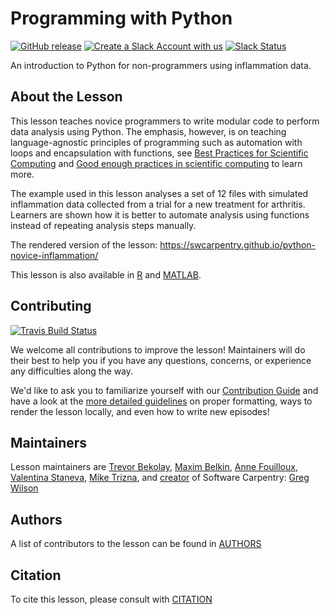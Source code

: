 # Programming with Python

[![GitHub release](https://img.shields.io/github/release/swcarpentry/python-novice-inflammation.svg)](https://github.com/swcarpentry/python-novice-inflammation/releases)
[![Create a Slack Account with us](https://img.shields.io/badge/Create_Slack_Account-The_Carpentries-071159.svg)](https://swc-slack-invite.herokuapp.com/)
[![Slack Status](https://img.shields.io/badge/Slack_Channel-swc--py--inflammation-E01563.svg)](https://swcarpentry.slack.com/messages/C9Y0L6MF0)

An introduction to Python for non-programmers using inflammation data.

## About the Lesson

This lesson teaches novice programmers to write modular code to perform data analysis using Python. The emphasis, however, is on teaching language-agnostic principles of programming such as automation with loops and encapsulation with functions, see [Best Practices for Scientific Computing][best-practices] and [Good enough practices in scientific computing][good-enough-practices] to learn more.

The example used in this lesson analyses a set of 12 files with simulated inflammation data collected from a trial for a new treatment for arthritis. Learners are shown how it is better to automate analysis using functions instead of repeating analysis steps manually.

The rendered version of the lesson: <https://swcarpentry.github.io/python-novice-inflammation/>

This lesson is also available in [R][R] and [MATLAB][MATLAB].


## Contributing
[![Travis Build Status](https://travis-ci.org/swcarpentry/python-novice-inflammation.svg?branch=gh-pages)](https://travis-ci.org/swcarpentry/python-novice-inflammation)

We welcome all contributions to improve the lesson!
Maintainers will do their best to help you if you have any questions, concerns,
or experience any difficulties along the way.

We'd like to ask you to familiarize yourself with our [Contribution Guide](CONTRIBUTING.md)
and have a look at the [more detailed guidelines][lesson-example] on proper formatting,
ways to render the lesson locally, and even how to write new episodes!

## Maintainers

Lesson maintainers are [Trevor Bekolay][trevor_bekolay], [Maxim Belkin][maxim_belkin],
[Anne Fouilloux][anne_fouilloux], [Valentina Staneva][valentina_staneva],
[Mike Trizna][mike_trizna], and [creator][swc_history] of Software Carpentry:
[Greg Wilson][greg_wilson]

## Authors
A list of contributors to the lesson can be found in [AUTHORS](AUTHORS)

## Citation
To cite this lesson, please consult with [CITATION](CITATION)

[lesson-example]: https://carpentries.github.io/lesson-example
[anne_fouilloux]: https://github.com/annefou
[maxim_belkin]: https://github.com/maxim-belkin
[mike_trizna]: https://github.com/MikeTrizna
[trevor_bekolay]: http://software-carpentry.org/team/#bekolay_trevor
[valentina_staneva]: http://software-carpentry.org/team/#staneva_valentina
[greg_wilson]: https://github.com/gvwilson
[swc_history]: https://software-carpentry.org/scf/history/
[best-practices]: http://journals.plos.org/plosbiology/article?id=10.1371/journal.pbio.1001745
[good-enough-practices]: http://journals.plos.org/ploscompbiol/article?id=10.1371/journal.pcbi.1005510
[R]: https://github.com/swcarpentry/r-novice-inflammation
[MATLAB]: https://github.com/swcarpentry/matlab-novice-inflammation
